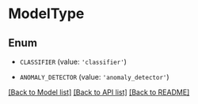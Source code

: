 # ModelType


## Enum

* `CLASSIFIER` (value: `'classifier'`)

* `ANOMALY_DETECTOR` (value: `'anomaly_detector'`)

[[Back to Model list]](../README.md#documentation-for-models) [[Back to API list]](../README.md#documentation-for-api-endpoints) [[Back to README]](../README.md)


